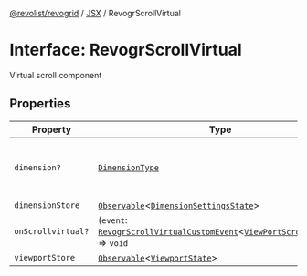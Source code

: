 [@revolist/revogrid](README.md) / [JSX](Namespace.JSX.md) / RevogrScrollVirtual

# Interface: RevogrScrollVirtual

Virtual scroll component

## Properties

| Property | Type | Description | Defined in |
| ------ | ------ | ------ | ------ |
| `dimension?` | [`DimensionType`](TypeAlias.DimensionType.md) | Scroll dimension (`X` - `rgCol` or `Y` - `rgRow`) | [src/components.d.ts:2057](https://github.com/revolist/revogrid/blob/a649ddca5a4a20f5f68ee92610066873d77a049a/src/components.d.ts#L2057) |
| `dimensionStore` | [`Observable`](TypeAlias.Observable.md)\<[`DimensionSettingsState`](Interface.DimensionSettingsState.md)\> | Dimensions | [src/components.d.ts:2061](https://github.com/revolist/revogrid/blob/a649ddca5a4a20f5f68ee92610066873d77a049a/src/components.d.ts#L2061) |
| `onScrollvirtual?` | (`event`: [`RevogrScrollVirtualCustomEvent`](Interface.RevogrScrollVirtualCustomEvent.md)\<[`ViewPortScrollEvent`](TypeAlias.ViewPortScrollEvent.md)\>) => `void` | Scroll event | [src/components.d.ts:2065](https://github.com/revolist/revogrid/blob/a649ddca5a4a20f5f68ee92610066873d77a049a/src/components.d.ts#L2065) |
| `viewportStore` | [`Observable`](TypeAlias.Observable.md)\<[`ViewportState`](Interface.ViewportState.md)\> | Viewport | [src/components.d.ts:2069](https://github.com/revolist/revogrid/blob/a649ddca5a4a20f5f68ee92610066873d77a049a/src/components.d.ts#L2069) |
